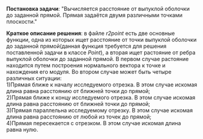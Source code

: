 **Постановка задачи**: "Вычисляется расстояние от выпуклой оболочки до заданной прямой. Прямая задаётся двумя различными точками плоскости."

**Краткое описание решения**: в файле *r2point* есть две основные функции, одна из которых ищет расстояние от точки выпуклой оболочки до заданной прямой(данная функция требуется для решения поставленной задачи в классе *Point*), а вторая ищет растояние от ребра выпуклой оболочки до заданной прямой. В первом случае растояние находится путем построения нормального вектора к точке и нахождения его модуля. Во втором случае может быть четыре различных ситуации:\
1)Прямая ближе к началу исследуемого отрезка. В этом случае искомая длина равна расстоянию от ближней точки до прямой;\
2)Прямая ближе к концу исследуемого отрезка. В этом случае искомая длина равна расстоянию от ближней точки до прямой;\
3)Прямая параллельна исследуемому отрезку. В этом случае искомая длина равна расстоянию от любой из точек до прямой;\
4)Прямая пересекается с отрезком. В этом случае искомая длина равна нулю.
